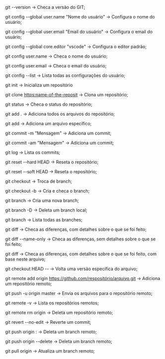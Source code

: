 
git --version -> Checa a versão do GIT;

git config --global user.name "Nome do usuário" -> Configura o nome do usuário;

git config --global user.email "Email do usuário" -> Configura o email do usuário;

git config --global core.editor "vscode" -> Configura o editor padrão;

git config user.name -> Checa o nome do usuário;

git config user.email -> Checa o email do usuário;

git config --list -> Lista todas as configurações do usuário;

git init -> Inicializa um repositório

git clone <https:name-of-the-reposit> -> Clona um repositório;

git status -> Checa o status do repositório;

git add . -> Adiciona todos os arquivos do repositório;

git add <file-name> -> Adiciona um arquivo específico;

git commit -m "Mensagem" -> Adiciona um commit;

git commit -am "Mensagem" -> Adiciona um commit;

git log -> Lista os commits;

git reset --hard HEAD -> Reseta o repositório;

git reset --soft HEAD -> Reseta o repositório;

git checkout <branch-name> -> Troca de branch;

git checkout -b <branch-name> -> Cria e checa o branch;

git branch <branch-name> -> Cria uma nova branch;

git branch -D <branch-name> -> Deleta um branch local;

git branch -> Lista todas as branches;

git diff -> Checa as diferenças, com detalhes sobre o que se foi feito;

git diff --name-only -> Checa as diferenças, sem detalhes sobre o que se foi feito;

git diff <file-name> -> Checa as diferenças, com detalhes sobre o que se foi feito, com base neste arquivo;

git checkout HEAD -- <file-name> -> Volta uma versão específica do arquivo;

git remote add origin <https://github.com/respositório/arquivo.git> -> Adiciona um repositório remoto;

git push -u origin master -> Envia os arquivos para o repositório remoto;

git remote -v -> Lista os repositórios remotos;

git remote rm origin -> Deleta um repositório remoto;

git revert --no-edit <commit-id> -> Reverte um commit;

git push origin :<branch-name> -> Deleta um branch remoto;

git push origin --delete <branch-name> -> Deleta um branch remoto;

git pull origin <branch-name> -> Atualiza um branch remoto;